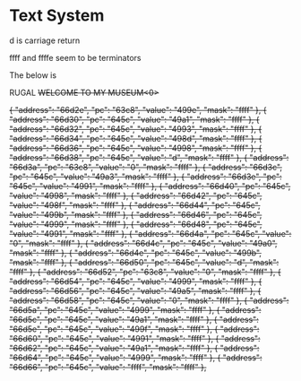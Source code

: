 # Text System

d is carriage return

ffff and ffffe seem to be terminators

The below is

RUGAL
<s>WELCOME TO MY MUSEUM<0>

{ "address": "66d2e", "pc": "63c8", "value": "499e", "mask": "ffff" },
{ "address": "66d30", "pc": "645c", "value": "49a1", "mask": "ffff" },
{ "address": "66d32", "pc": "645c", "value": "4993", "mask": "ffff" },
{ "address": "66d34", "pc": "645c", "value": "498d", "mask": "ffff" },
{ "address": "66d36", "pc": "645c", "value": "4998", "mask": "ffff" },
{ "address": "66d38", "pc": "645c", "value": "d", "mask": "ffff" },
{ "address": "66d3a", "pc": "63c8", "value": "0", "mask": "ffff" },
{ "address": "66d3c", "pc": "645c", "value": "49a3", "mask": "ffff" },
{ "address": "66d3e", "pc": "645c", "value": "4991", "mask": "ffff" },
{ "address": "66d40", "pc": "645c", "value": "4998", "mask": "ffff" },
{ "address": "66d42", "pc": "645c", "value": "498f", "mask": "ffff" },
{ "address": "66d44", "pc": "645c", "value": "499b", "mask": "ffff" },
{ "address": "66d46", "pc": "645c", "value": "4999", "mask": "ffff" },
{ "address": "66d48", "pc": "645c", "value": "4991", "mask": "ffff" },
{ "address": "66d4a", "pc": "645c", "value": "0", "mask": "ffff" },
{ "address": "66d4c", "pc": "645c", "value": "49a0", "mask": "ffff" },
{ "address": "66d4e", "pc": "645c", "value": "499b", "mask": "ffff" },
{ "address": "66d50", "pc": "645c", "value": "d", "mask": "ffff" },
{ "address": "66d52", "pc": "63c8", "value": "0", "mask": "ffff" },
{ "address": "66d54", "pc": "645c", "value": "4999", "mask": "ffff" },
{ "address": "66d56", "pc": "645c", "value": "49a5", "mask": "ffff" },
{ "address": "66d58", "pc": "645c", "value": "0", "mask": "ffff" },
{ "address": "66d5a", "pc": "645c", "value": "4999", "mask": "ffff" },
{ "address": "66d5c", "pc": "645c", "value": "49a1", "mask": "ffff" },
{ "address": "66d5e", "pc": "645c", "value": "499f", "mask": "ffff" },
{ "address": "66d60", "pc": "645c", "value": "4991", "mask": "ffff" },
{ "address": "66d62", "pc": "645c", "value": "49a1", "mask": "ffff" },
{ "address": "66d64", "pc": "645c", "value": "4999", "mask": "ffff" },
{ "address": "66d66", "pc": "645c", "value": "ffff", "mask": "ffff" },

